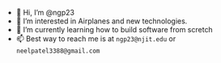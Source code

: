 - 👋 Hi, I’m @ngp23
- 👀 I’m interested in Airplanes and new technologies.
- 🌱 I’m currently learning how to build software from scretch 
- 📫 Best way to reach me is at `ngp23@njit.edu` or `neelpatel3388@gmail.com`

<!---
ngp23/ngp23 is a ✨ special ✨ repository because its `README.md` (this file) appears on your GitHub profile.
You can click the Preview link to take a look at your changes.
--->
